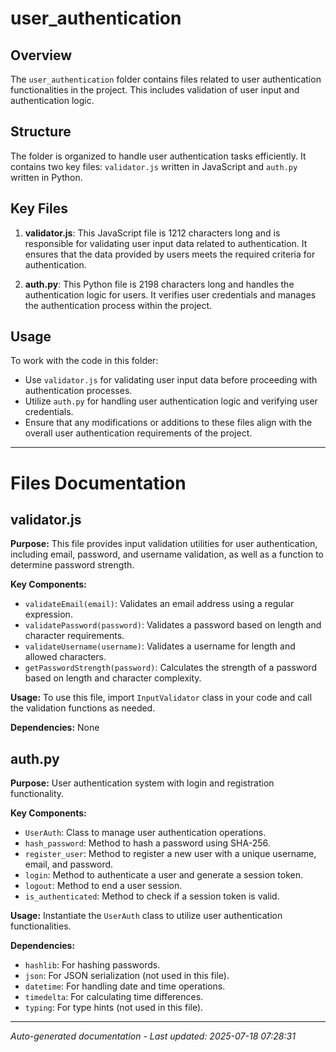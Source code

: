 # user_authentication

## Overview
The `user_authentication` folder contains files related to user authentication functionalities in the project. This includes validation of user input and authentication logic.

## Structure
The folder is organized to handle user authentication tasks efficiently. It contains two key files: `validator.js` written in JavaScript and `auth.py` written in Python.

## Key Files
1. **validator.js**: This JavaScript file is 1212 characters long and is responsible for validating user input data related to authentication. It ensures that the data provided by users meets the required criteria for authentication.
   
2. **auth.py**: This Python file is 2198 characters long and handles the authentication logic for users. It verifies user credentials and manages the authentication process within the project.

## Usage
To work with the code in this folder:
- Use `validator.js` for validating user input data before proceeding with authentication processes.
- Utilize `auth.py` for handling user authentication logic and verifying user credentials.
- Ensure that any modifications or additions to these files align with the overall user authentication requirements of the project.

---

# Files Documentation

## validator.js

**Purpose:** This file provides input validation utilities for user authentication, including email, password, and username validation, as well as a function to determine password strength.

**Key Components:**
- `validateEmail(email)`: Validates an email address using a regular expression.
- `validatePassword(password)`: Validates a password based on length and character requirements.
- `validateUsername(username)`: Validates a username for length and allowed characters.
- `getPasswordStrength(password)`: Calculates the strength of a password based on length and character complexity.

**Usage:** To use this file, import `InputValidator` class in your code and call the validation functions as needed.

**Dependencies:** None

## auth.py

**Purpose:** User authentication system with login and registration functionality.

**Key Components:**
- `UserAuth`: Class to manage user authentication operations.
- `hash_password`: Method to hash a password using SHA-256.
- `register_user`: Method to register a new user with a unique username, email, and password.
- `login`: Method to authenticate a user and generate a session token.
- `logout`: Method to end a user session.
- `is_authenticated`: Method to check if a session token is valid.

**Usage:** Instantiate the `UserAuth` class to utilize user authentication functionalities.

**Dependencies:**
- `hashlib`: For hashing passwords.
- `json`: For JSON serialization (not used in this file).
- `datetime`: For handling date and time operations.
- `timedelta`: For calculating time differences.
- `typing`: For type hints (not used in this file).

---
*Auto-generated documentation - Last updated: 2025-07-18 07:28:31*
